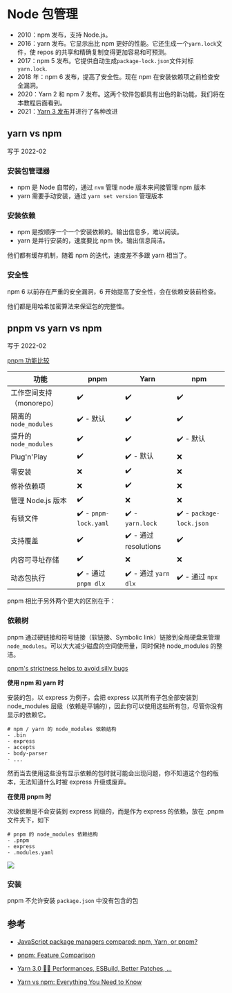 # Node 包管理

- 2010：npm 发布，支持 Node.js。
- 2016：yarn 发布。它显示出比 npm 更好的性能。它还生成一个`yarn.lock`文件，使 repos 的共享和精确复制变得更加容易和可预测。
- 2017：npm 5 发布。它提供自动生成`package-lock.json`文件对标 `yarn.lock`.
- 2018 年：npm 6 发布，提高了安全性。现在 npm 在安装依赖项之前检查安全漏洞。
- 2020：Yarn 2 和 npm 7 发布。这两个软件包都具有出色的新功能，我们将在本教程后面看到。
- 2021：[Yarn 3 发布](https://github.com/yarnpkg/berry/blob/master/CHANGELOG.md#300)并进行了各种改进

## yarn vs npm

写于 2022-02

### 安装包管理器

- npm 是 Node 自带的，通过 `nvm` 管理 node 版本来间接管理 npm 版本
- yarn 需要手动安装，通过 `yarn set version` 管理版本

### 安装依赖

- npm 是按顺序一个一个安装依赖的。输出信息多，难以阅读。
- yarn 是并行安装的，速度要比 npm 快。输出信息简洁。

他们都有缓存机制，随着 npm 的迭代，速度差不多跟 yarn 相当了。

### 安全性

npm 6 以前存在严重的安全漏洞，6 开始提高了安全性，会在依赖安装前检查。

他们都是用哈希加密算法来保证包的完整性。



## pnpm vs yarn vs npm

写于 2022-02



[pnpm 功能比较](https://pnpm.io/zh/feature-comparison)

| 功能                     | pnpm                 | Yarn                 | npm                     |
| ------------------------ | -------------------- | -------------------- | ----------------------- |
| 工作空间支持（monorepo） | ✔️                    | ✔️                    | ✔️                       |
| 隔离的 `node_modules`    | ✔️ - 默认             | ✔️                    | ✔️                       |
| 提升的 `node_modules`    | ✔️                    | ✔️                    | ✔️ - 默认                |
| Plug'n'Play              | ✔️                    | ✔️ - 默认             | ❌                       |
| 零安装                   | ❌                    | ✔️                    | ❌                       |
| 修补依赖项               | ❌                    | ✔️                    | ❌                       |
| 管理 Node.js 版本        | ✔️                    | ❌                    | ❌                       |
| 有锁文件                 | ✔️ - `pnpm-lock.yaml` | ✔️ - `yarn.lock`      | ✔️ - `package-lock.json` |
| 支持覆盖                 | ✔️                    | ✔️ - 通过 resolutions | ✔️                       |
| 内容可寻址存储           | ✔️                    | ❌                    | ❌                       |
| 动态包执行               | ✔️ - 通过 `pnpm dlx`  | ✔️ - 通过 `yarn dlx`  | ✔️ - 通过 `npx`          |



pnpm 相比于另外两个更大的区别在于：



### 依赖树

pnpm 通过硬链接和符号链接（软链接、Symbolic link）链接到全局硬盘来管理 `node_modules`。可以大大减少磁盘的空间使用量，同时保持 node_modules 的整洁。



[pnpm's strictness helps to avoid silly bugs](https://www.kochan.io/nodejs/pnpms-strictness-helps-to-avoid-silly-bugs.html)

**使用 npm 和 yarn 时**

安装的包，以 express 为例子，会把 express  以其所有子包全部安装到 node_modules 层级（依赖是平铺的），因此你可以使用这些所有包，尽管你没有显示的依赖它。

```
# npm / yarn 的 node_modules 依赖结构
- .bin
- express
- accepts
- body-parser
- ...
```

然而当去使用这些没有显示依赖的包时就可能会出现问题，你不知道这个包的版本，无法知道什么时被 express 升级或废弃。



**在使用 pnpm 时**

次级依赖是不会安装到 express 同级的，而是作为 express 的依赖，放在 .pnpm 文件夹下，如下

```
# pnpm 的 node_modules 依赖结构
- .pnpm
- express
- .modules.yaml
```

![](http://file.wangsijie.top/blog/202202172118271.jpeg)



### 安装

pnpm 不允许安装 `package.json` 中没有包含的包



## 参考

- [JavaScript package managers compared: npm, Yarn, or pnpm?](https://blog.logrocket.com/javascript-package-managers-compared/)
- [pnpm: Feature Comparison](https://pnpm.io/feature-comparison)

- [Yarn 3.0 🚀🤖 Performances, ESBuild, Better Patches, ...](https://dev.to/arcanis/yarn-3-0-performances-esbuild-better-patches-e07)
- [Yarn vs npm: Everything You Need to Know](https://www.sitepoint.com/yarn-vs-npm/)